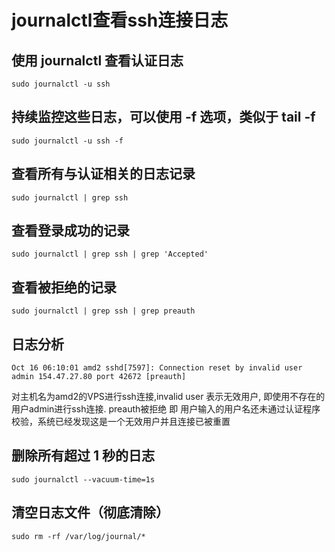 # journalctl查看ssh连接日志

## 使用 journalctl 查看认证日志
```
sudo journalctl -u ssh
```

## 持续监控这些日志，可以使用 -f 选项，类似于 tail -f
```
sudo journalctl -u ssh -f
```

## 查看所有与认证相关的日志记录
```
sudo journalctl | grep ssh
```

## 查看登录成功的记录
```
sudo journalctl | grep ssh | grep 'Accepted'
```

## 查看被拒绝的记录
```
sudo journalctl | grep ssh | grep preauth
```


## 日志分析
```
Oct 16 06:10:01 amd2 sshd[7597]: Connection reset by invalid user admin 154.47.27.80 port 42672 [preauth]
```
对主机名为amd2的VPS进行ssh连接,invalid user 表示无效用户, 即使用不存在的用户admin进行ssh连接. preauth被拒绝
即 用户输入的用户名还未通过认证程序校验，系统已经发现这是一个无效用户并且连接已被重置


## 删除所有超过 1 秒的日志
```
sudo journalctl --vacuum-time=1s
```

## 清空日志文件（彻底清除）
```
sudo rm -rf /var/log/journal/*
```